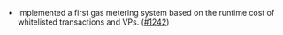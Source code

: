 - Implemented a first gas metering system based on the
  runtime cost of whitelisted transactions and VPs.
  ([#1242](https://github.com/anoma/namada/pull/1242))